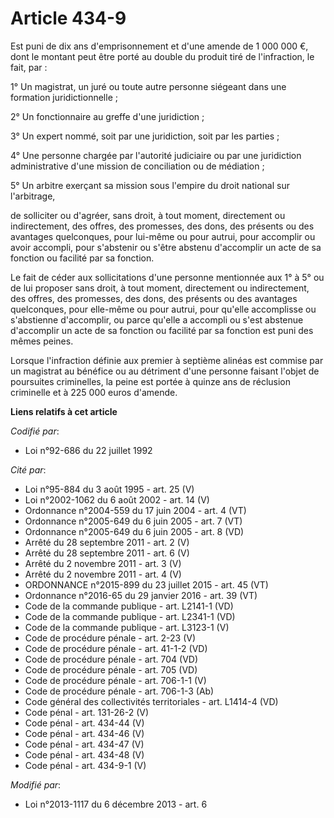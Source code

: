 # Article 434-9

Est puni de dix ans d'emprisonnement et      d'une amende de 1 000 000 €, dont le montant peut être porté au double du
produit tiré de l'infraction, le fait, par : 

1° Un magistrat, un juré ou toute autre personne siégeant dans une formation juridictionnelle ; 

2° Un fonctionnaire au greffe d'une juridiction ; 

3° Un expert nommé, soit par une juridiction, soit par les parties ; 

4° Une personne chargée par l'autorité judiciaire ou par une juridiction administrative d'une mission de conciliation ou de
médiation ; 

5° Un arbitre exerçant sa mission sous l'empire du droit national sur l'arbitrage, 

de solliciter ou d'agréer, sans droit, à tout moment, directement ou indirectement, des offres, des promesses, des dons, des
présents ou des avantages quelconques, pour lui-même ou pour autrui, pour accomplir ou avoir accompli, pour s'abstenir ou
s'être abstenu d'accomplir un acte de sa fonction ou facilité par sa fonction. 

Le fait de céder aux sollicitations d'une personne mentionnée aux 1° à 5° ou de lui proposer sans droit, à tout moment,
directement ou indirectement, des offres, des promesses, des dons, des présents ou des avantages quelconques, pour elle-même
ou pour autrui, pour qu'elle accomplisse ou s'abstienne d'accomplir, ou parce qu'elle a accompli ou s'est abstenue
d'accomplir un acte de sa fonction ou facilité par sa fonction est puni des mêmes peines. 

Lorsque l'infraction définie aux premier à septième alinéas est commise par un magistrat au bénéfice ou au détriment d'une
personne faisant l'objet de poursuites criminelles, la peine est portée à quinze ans de réclusion criminelle et à 225 000
euros d'amende.

**Liens relatifs à cet article**

_Codifié par_:

  - Loi n°92-686 du 22 juillet 1992

_Cité par_:

  - Loi n°95-884 du 3 août 1995 - art. 25 (V)
  - Loi n°2002-1062 du 6 août 2002 - art. 14 (V)
  - Ordonnance n°2004-559 du 17 juin 2004 - art. 4 (VT)
  - Ordonnance n°2005-649 du 6 juin 2005 - art. 7 (VT)
  - Ordonnance n°2005-649 du 6 juin 2005 - art. 8 (VD)
  - Arrêté du 28 septembre 2011 - art. 2 (V)
  - Arrêté du 28 septembre 2011 - art. 6 (V)
  - Arrêté du 2 novembre 2011 - art. 3 (V)
  - Arrêté du 2 novembre 2011 - art. 4 (V)
  - ORDONNANCE n°2015-899 du 23 juillet 2015 - art. 45 (VT)
  - Ordonnance n°2016-65 du 29 janvier 2016 - art. 39 (VT)
  - Code de la commande publique - art. L2141-1 (VD)
  - Code de la commande publique - art. L2341-1 (VD)
  - Code de la commande publique - art. L3123-1 (V)
  - Code de procédure pénale - art. 2-23 (V)
  - Code de procédure pénale - art. 41-1-2 (VD)
  - Code de procédure pénale - art. 704 (VD)
  - Code de procédure pénale - art. 705 (VD)
  - Code de procédure pénale - art. 706-1-1 (V)
  - Code de procédure pénale - art. 706-1-3 (Ab)
  - Code général des collectivités territoriales - art. L1414-4 (VD)
  - Code pénal - art. 131-26-2 (V)
  - Code pénal - art. 434-44 (V)
  - Code pénal - art. 434-46 (V)
  - Code pénal - art. 434-47 (V)
  - Code pénal - art. 434-48 (V)
  - Code pénal - art. 434-9-1 (V)

_Modifié par_:

  - Loi n°2013-1117 du 6 décembre 2013 - art. 6
